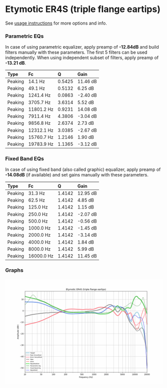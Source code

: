# Etymotic ER4S (triple flange eartips)
See [usage instructions](https://github.com/jaakkopasanen/AutoEq#usage) for more options and info.

### Parametric EQs
In case of using parametric equalizer, apply preamp of **-12.84dB** and build filters manually
with these parameters. The first 5 filters can be used independently.
When using independent subset of filters, apply preamp of **-13.21 dB**.

| Type    | Fc         |      Q | Gain     |
|:--------|:-----------|:-------|:---------|
| Peaking | 14.1 Hz    | 0.5425 | 11.46 dB |
| Peaking | 49.1 Hz    | 0.5132 | 6.25 dB  |
| Peaking | 1241.4 Hz  | 0.0863 | -2.40 dB |
| Peaking | 3705.7 Hz  | 3.6314 | 5.52 dB  |
| Peaking | 11801.2 Hz | 0.9231 | 14.08 dB |
| Peaking | 7911.4 Hz  | 4.3806 | -3.04 dB |
| Peaking | 9856.8 Hz  | 2.6374 | 2.73 dB  |
| Peaking | 12312.1 Hz | 3.0385 | -2.67 dB |
| Peaking | 15760.7 Hz | 1.2146 | 1.90 dB  |
| Peaking | 19783.9 Hz | 1.1365 | -3.12 dB |

### Fixed Band EQs
In case of using fixed band (also called graphic) equalizer, apply preamp of **-14.08dB**
(if available) and set gains manually with these parameters.

| Type    | Fc         |      Q | Gain     |
|:--------|:-----------|:-------|:---------|
| Peaking | 31.3 Hz    | 1.4142 | 12.95 dB |
| Peaking | 62.5 Hz    | 1.4142 | 4.85 dB  |
| Peaking | 125.0 Hz   | 1.4142 | 1.15 dB  |
| Peaking | 250.0 Hz   | 1.4142 | -2.07 dB |
| Peaking | 500.0 Hz   | 1.4142 | -0.56 dB |
| Peaking | 1000.0 Hz  | 1.4142 | -1.45 dB |
| Peaking | 2000.0 Hz  | 1.4142 | -3.14 dB |
| Peaking | 4000.0 Hz  | 1.4142 | 1.84 dB  |
| Peaking | 8000.0 Hz  | 1.4142 | 5.99 dB  |
| Peaking | 16000.0 Hz | 1.4142 | 11.45 dB |

### Graphs
![](./Etymotic%20ER4S%20(triple%20flange%20eartips).png)